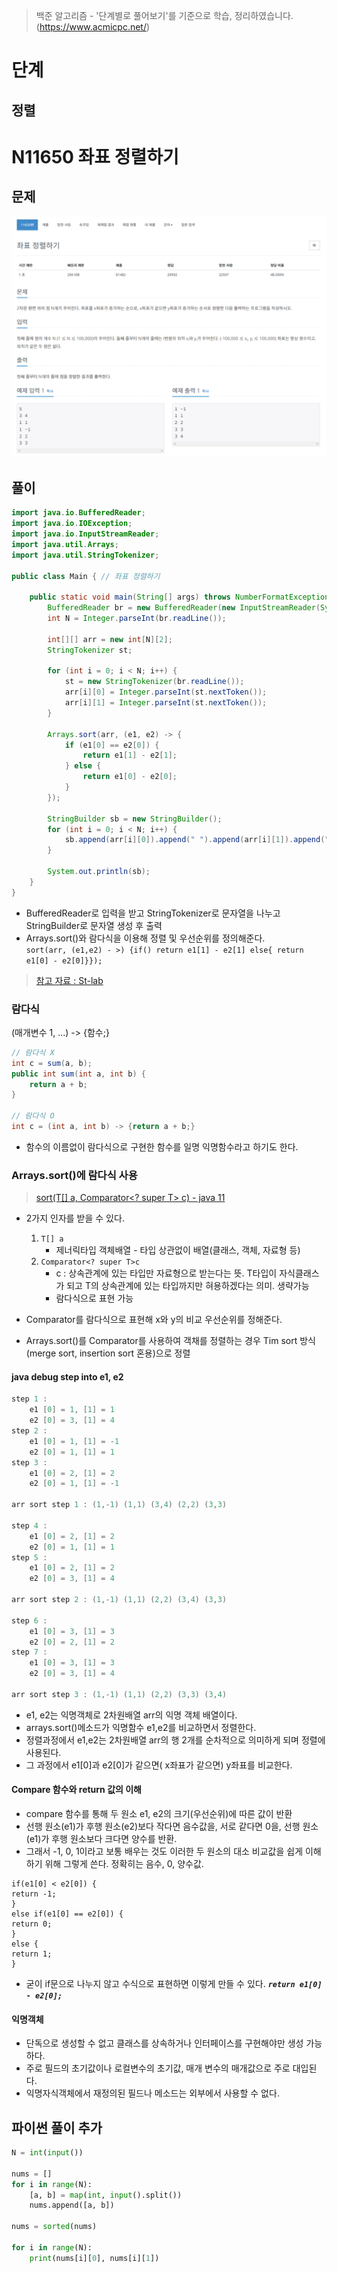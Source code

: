 > 백준 알고리즘 - '단계별로 풀어보기'를 기준으로 학습, 정리하였습니다.(https://www.acmicpc.net/)
# 단계 
## 정렬

# N11650 좌표 정렬하기

## 문제
![](image/2022-01-04-21-15-55.png)
## 풀이
```java
import java.io.BufferedReader;
import java.io.IOException;
import java.io.InputStreamReader;
import java.util.Arrays;
import java.util.StringTokenizer;

public class Main { // 좌표 정렬하기

	public static void main(String[] args) throws NumberFormatException, IOException {
		BufferedReader br = new BufferedReader(new InputStreamReader(System.in));
		int N = Integer.parseInt(br.readLine());

		int[][] arr = new int[N][2];
		StringTokenizer st;

		for (int i = 0; i < N; i++) {
			st = new StringTokenizer(br.readLine());
			arr[i][0] = Integer.parseInt(st.nextToken());
			arr[i][1] = Integer.parseInt(st.nextToken());
		}

		Arrays.sort(arr, (e1, e2) -> {
			if (e1[0] == e2[0]) {
				return e1[1] - e2[1];
			} else {
				return e1[0] - e2[0];
			}
		});

		StringBuilder sb = new StringBuilder();
		for (int i = 0; i < N; i++) {
			sb.append(arr[i][0]).append(" ").append(arr[i][1]).append("\n");
		}

		System.out.println(sb);
	}
}
```
* BufferedReader로 입력을 받고 StringTokenizer로 문자열을 나누고 StringBuilder로 문자열 생성 후 출력
* Arrays.sort()와 람다식을 이용해 정렬 및 우선순위를 정의해준다.  
    `sort(arr, (e1,e2) - >) {if() return e1[1] - e2[1] else{ return e1[0] - e2[0]}});`
> [참고 자료 : St-lab](https://st-lab.tistory.com/110)

### 람다식
(매개변수 1, ...) -> {함수;}
```java
// 람다식 X
int c = sum(a, b);
public int sum(int a, int b) {
	return a + b;
}
 
// 람다식 O
int c = (int a, int b) -> {return a + b;}
```
* 함수의 이름없이 람다식으로 구현한 함수를 일명 익명함수라고 하기도 한다.

### Arrays.sort()에 람다식 사용
> [sort​(T[] a, Comparator<? super T> c) - java 11](https://docs.oracle.com/en/java/javase/11/docs/api/java.base/java/util/Arrays.html#sort(T[],java.util.Comparator))
* 2가지 인자를 받을 수 있다.
  1. `T[] a `
      * 제너릭타입 객체배열 - 타입 상관없이 배열(클래스, 객체, 자료형 등)
  1. `Comparator<? super T>c`
      * <? super T>c : 상속관계에 있는 타입만 자료형으로 받는다는 뜻.  T타입이 자식클래스가 되고 T의 상속관계에 있는 타입까지만 혀용하겠다는 의미. 생략가능
      * 람다식으로 표현 가능 

* Comparator를 람다식으로 표현해 x와 y의 비교 우선순위를 정해준다.
* Arrays.sort()를 Comparator를 사용하여 객채를 정렬하는 경우 Tim sort 방식(merge sort, insertion sort 혼용)으로 정렬

#### java debug step into e1, e2
```java
step 1 :
    e1 [0] = 1, [1] = 1
    e2 [0] = 3, [1] = 4
step 2 :
    e1 [0] = 1, [1] = -1
    e2 [0] = 1, [1] = 1
step 3 :
    e1 [0] = 2, [1] = 2
    e2 [0] = 1, [1] = -1

arr sort step 1 : (1,-1) (1,1) (3,4) (2,2) (3,3)

step 4 :
    e1 [0] = 2, [1] = 2
    e2 [0] = 1, [1] = 1
step 5 :
    e1 [0] = 2, [1] = 2
    e2 [0] = 3, [1] = 4
    
arr sort step 2 : (1,-1) (1,1) (2,2) (3,4) (3,3)

step 6 :
    e1 [0] = 3, [1] = 3
    e2 [0] = 2, [1] = 2
step 7 :
    e1 [0] = 3, [1] = 3
    e2 [0] = 3, [1] = 4
            
arr sort step 3 : (1,-1) (1,1) (2,2) (3,3) (3,4)    
```
* e1, e2는 익명객체로 2차원배열 arr의 익명 객체 배열이다.
* arrays.sort()메소드가 익명함수 e1,e2를 비교하면서 정렬한다. 
* 정렬과정에서 e1,e2는 2차원배열 arr의 행 2개를 순차적으로 의미하게 되며 정렬에 사용된다.
* 그 과정에서 e1[0]과 e2[0]가 같으면( x좌표가 같으면) y좌표를 비교한다.
  
#### Compare 함수와 return 값의 이해
* compare 함수를 통해 두 원소 e1, e2의 크기(우선순위)에 따른 값이 반환
* 선행 원소(e1)가 후행 원소(e2)보다 작다면 음수값을, 서로 같다면 0을, 선행 원소(e1)가 후행 원소보다 크다면 양수를 반환.
* 그래서 -1, 0, 1이라고 보통 배우는 것도 이러한 두 원소의 대소 비교값을 쉽게 이해하기 위해 그렇게 쓴다. 정확히는 음수, 0, 양수값.
```
if(e1[0] < e2[0]) {
return -1;
}
else if(e1[0] == e2[0]) {
return 0;
}
else {
return 1;
}
```
* 굳이 if문으로 나누지 않고 수식으로 표현하면 이렇게 만들 수 있다.
***`return e1[0] - e2[0];`***

#### 익명객체 
* 단독으로 생성할 수 없고 클래스를 상속하거나 인터페이스를 구현해야만 생성 가능하다.
* 주로 필드의 초기값이나 로컬변수의 초기값, 매개 변수의 매개값으로 주로 대입된다.
* 익명자식객체에서 재정의된 필드나 메소드는 외부에서 사용할 수 없다.

## 파이썬 풀이 추가
```py
N = int(input())

nums = []
for i in range(N):
	[a, b] = map(int, input().split())
	nums.append([a, b])

nums = sorted(nums)

for i in range(N):
	print(nums[i][0], nums[i][1])
```